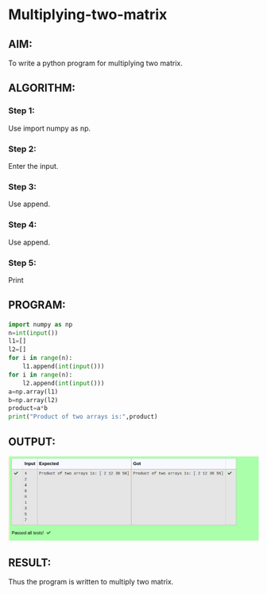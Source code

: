 # Multiplying-two-matrix

## AIM:
To write a python program for multiplying two matrix.

## ALGORITHM:

### Step 1:
Use import numpy as np.

### Step 2:
Enter the input.

### Step 3:
Use append.

### Step 4:
Use append.

### Step 5:
Print

## PROGRAM:
```python
import numpy as np
n=int(input())
l1=[]
l2=[]
for i in range(n):
    l1.append(int(input()))
for i in range(n):
    l2.append(int(input()))
a=np.array(l1)
b=np.array(l2)
product=a*b
print("Product of two arrays is:",product)
```

## OUTPUT:
![output](/mulout.png)

## RESULT:
Thus the program is written to multiply two matrix.
